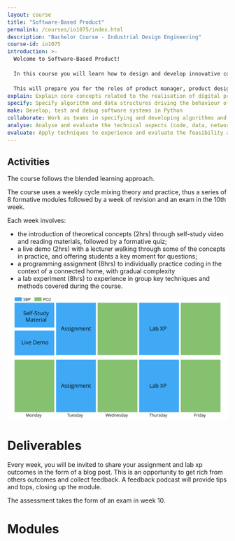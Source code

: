 ```yaml
---
layout: course
title: "Software-Based Product"
permalink: /courses/io1075/index.html
description: "Bachelor Course - Industrial Design Engineering"
course-id: io1075
introduction: >-
  Welcome to Software-Based Product!
  
  In this course you will learn how to design and develop innovative connected products such as the [GoodNight Lamp](http://goodnightlamp.com/). You will learn about digital business models and value proposition in relation to the specification of a technical product architecture. This blended course involves individual programming assignments in Python as a mean to develop your computational thinking, as well as group experiments leading you through scientific techniques.
  
  This will prepare you for the roles of product manager, product designer and product developer to design and realize digital prototypes that are technically feasible and commercially viable.
explain: Explain core concepts related to the realisation of digital products, such as technical architecture, networks, databases, software development methods, business models, web technology and digital responsibility
specify: Specify algorithm and data structures driving the behaviour of a digital product through pseudo code and UML diagrams
make: Develop, test and debug software systems in Python 
collaborate: Work as teams in specifying and developing algorithms and software
analyse: Analyse and evaluate the technical aspects (code, data, network) and business aspects (canvas) of a connected product
evaluate: Apply techniques to experience and evaluate the feasibility and capabilities of digital technologies
---
```



## Activities

The course follows the blended learning approach.

The course uses a weekly cycle mixing theory and practice, thus a series of 8 formative modules followed by a week of revision and an exam in the 10th week.

Each week involves:
- the introduction of theoretical concepts (2hrs) through self-study video and reading materials, followed by a formative quiz;
- a live demo (2hrs) with a lecturer walking through some of the concepts in practice, and offering students a key moment for questions;
- a programming assignment (8hrs) to individually practice coding in the context of a connected home, with gradual complexity
- a lab experiment (8hrs) to experience in group key techniques and methods covered during the course.

![Weekly Schedule](/assets/img/courses/io1075/weekly-schedule.svg)

# Deliverables

Every week, you will be invited to share your assignment and lab xp outcomes in the form of a blog post. This is an opportunity to get rich from others outcomes and collect feedback. A feedback podcast will provide tips and tops, closing up the module.

The assessment takes the form of an exam in week 10.

# Modules